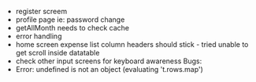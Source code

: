 - register screem
- profile page ie: password change
- getAllMonth needs to check cache
- error handling
- home screen expense list column headers should stick - tried unable to get scroll inside datatable
- check other input screens for keyboard awareness
Bugs:
- Error: undefined is not an object (evaluating 't.rows.map')